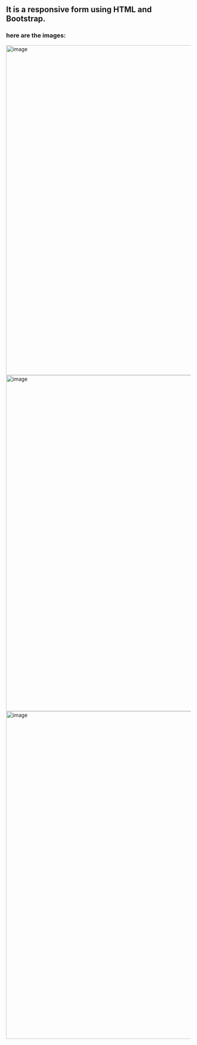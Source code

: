 ## It is a responsive form using HTML and Bootstrap.

### here are the images: 

<img width="900" alt="image" src="https://user-images.githubusercontent.com/76989674/225807776-38ebd7c4-e454-4d78-ad81-96c7eac17156.png">

<img width="917" alt="image" src="https://user-images.githubusercontent.com/76989674/225807888-0f859c0a-2877-4370-907a-050cd37d16d2.png">

<img width="894" alt="image" src="https://user-images.githubusercontent.com/76989674/225807931-8666ef56-9490-413f-bd7b-f0461040d842.png">

